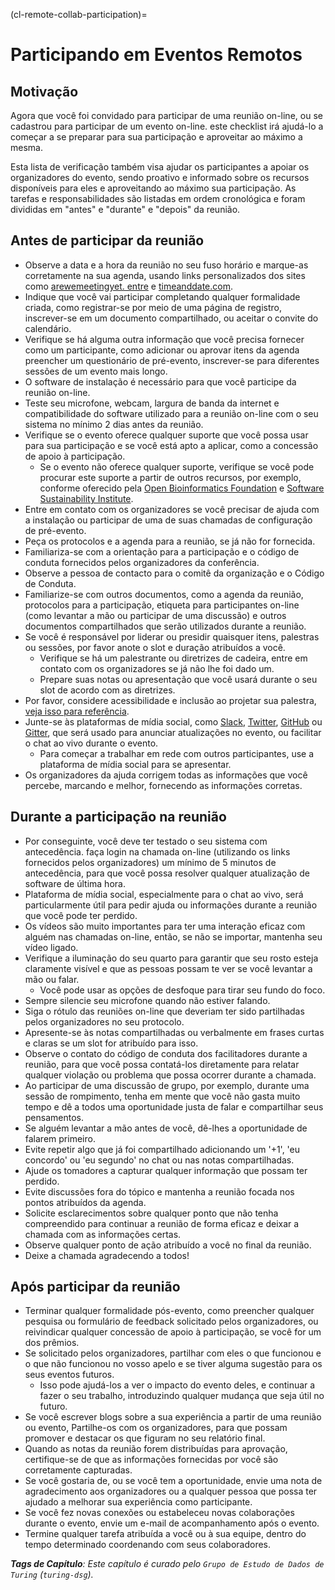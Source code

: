 (cl-remote-collab-participation)=
# Participando em Eventos Remotos

## Motivação

Agora que você foi convidado para participar de uma reunião on-line, ou se cadastrou para participar de um evento on-line. este checklist irá ajudá-lo a começar a se preparar para sua participação e aproveitar ao máximo a mesma.

Esta lista de verificação também visa ajudar os participantes a apoiar os organizadores do evento, sendo proativo e informado sobre os recursos disponíveis para eles e aproveitando ao máximo sua participação. As tarefas e responsabilidades são listadas em ordem cronológica e foram divididas em "antes" e "durante" e "depois" da reunião.

## Antes de participar da reunião

- Observe a data e a hora da reunião no seu fuso horário e marque-as corretamente na sua agenda, usando links personalizados dos sites como [arewemeetingyet. entre](https://www.timeanddate.com/worldclock/meeting.html) e [timeanddate.com](https://www.timeanddate.com/worldclock/fixedform.html).
- Indique que você vai participar completando qualquer formalidade criada, como registrar-se por meio de uma página de registro, inscrever-se em um documento compartilhado, ou aceitar o convite do calendário.
- Verifique se há alguma outra informação que você precisa fornecer como um participante, como adicionar ou aprovar itens da agenda preencher um questionário de pré-evento, inscrever-se para diferentes sessões de um evento mais longo.
- O software de instalação é necessário para que você participe da reunião on-line.
- Teste seu microfone, webcam, largura de banda da internet e compatibilidade do software utilizado para a reunião on-line com o seu sistema no mínimo 2 dias antes da reunião.
- Verifique se o evento oferece qualquer suporte que você possa usar para sua participação e se você está apto a aplicar, como a concessão de apoio à participação.
  - Se o evento não oferece qualquer suporte, verifique se você pode procurar este suporte a partir de outros recursos, por exemplo, conforme oferecido pela [Open Bioinformatics Foundation](https://www.open-bio.org/travel-awards/) e [Software Sustainability Institute](https://software.ac.uk/programmes-and-events/fellowship-programme).
- Entre em contato com os organizadores se você precisar de ajuda com a instalação ou participar de uma de suas chamadas de configuração de pré-evento.
- Peça os protocolos e a agenda para a reunião, se já não for fornecida.
- Familiariza-se com a orientação para a participação e o código de conduta fornecidos pelos organizadores da conferência.
- Observe a pessoa de contacto para o comitê da organização e o Código de Conduta.
- Familiarize-se com outros documentos, como a agenda da reunião, protocolos para a participação, etiqueta para participantes on-line (como levantar a mão ou participar de uma discussão) e outros documentos compartilhados que serão utilizados durante a reunião.
- Se você é responsável por liderar ou presidir quaisquer itens, palestras ou sessões, por favor anote o slot e duração atribuídos a você.
  - Verifique se há um palestrante ou diretrizes de cadeira, entre em contato com os organizadores se já não lhe foi dado um.
  - Prepare suas notas ou apresentação que você usará durante o seu slot de acordo com as diretrizes.
- Por favor, considere acessibilidade e inclusão ao projetar sua palestra, [veja isso para referência](https://www.w3.org/WAI/teach-advocate/accessible-presentations/#preparing-slides-and-projected-material-speakers).
- Junte-se às plataformas de mídia social, como [Slack](https://slack.com), [Twitter](https://twitter.com), [GitHub](https://github.com) ou [Gitter](https://gitter.im), que será usado para anunciar atualizações no evento, ou facilitar o chat ao vivo durante o evento.
  - Para começar a trabalhar em rede com outros participantes, use a plataforma de mídia social para se apresentar.
- Os organizadores da ajuda corrigem todas as informações que você percebe, marcando e melhor, fornecendo as informações corretas.

## Durante a participação na reunião

- Por conseguinte, você deve ter testado o seu sistema com antecedência. faça login na chamada on-line (utilizando os links fornecidos pelos organizadores) um mínimo de 5 minutos de antecedência, para que você possa resolver qualquer atualização de software de última hora.
- Plataforma de mídia social, especialmente para o chat ao vivo, será particularmente útil para pedir ajuda ou informações durante a reunião que você pode ter perdido.
- Os vídeos são muito importantes para ter uma interação eficaz com alguém nas chamadas on-line, então, se não se importar, mantenha seu vídeo ligado.
- Verifique a iluminação do seu quarto para garantir que seu rosto esteja claramente visível e que as pessoas possam te ver se você levantar a mão ou falar.
  - Você pode usar as opções de desfoque para tirar seu fundo do foco.
- Sempre silencie seu microfone quando não estiver falando.
- Siga o rótulo das reuniões on-line que deveriam ter sido partilhadas pelos organizadores no seu protocolo.
- Apresente-se às notas compartilhadas ou verbalmente em frases curtas e claras se um slot for atribuído para isso.
- Observe o contato do código de conduta dos facilitadores durante a reunião, para que você possa contatá-los diretamente para relatar qualquer violação ou problema que possa ocorrer durante a chamada.
- Ao participar de uma discussão de grupo, por exemplo, durante uma sessão de rompimento, tenha em mente que você não gasta muito tempo e dê a todos uma oportunidade justa de falar e compartilhar seus pensamentos.
- Se alguém levantar a mão antes de você, dê-lhes a oportunidade de falarem primeiro.
- Evite repetir algo que já foi compartilhado adicionando um '+1', 'eu concordo' ou 'eu segundo' no chat ou nas notas compartilhadas.
- Ajude os tomadores a capturar qualquer informação que possam ter perdido.
- Evite discussões fora do tópico e mantenha a reunião focada nos pontos atribuídos da agenda.
- Solicite esclarecimentos sobre qualquer ponto que não tenha compreendido para continuar a reunião de forma eficaz e deixar a chamada com as informações certas.
- Observe qualquer ponto de ação atribuído a você no final da reunião.
- Deixe a chamada agradecendo a todos!

## Após participar da reunião

- Terminar qualquer formalidade pós-evento, como preencher qualquer pesquisa ou formulário de feedback solicitado pelos organizadores, ou reivindicar qualquer concessão de apoio à participação, se você for um dos prêmios.
- Se solicitado pelos organizadores, partilhar com eles o que funcionou e o que não funcionou no vosso apelo e se tiver alguma sugestão para os seus eventos futuros.
  - Isso pode ajudá-los a ver o impacto do evento deles, e continuar a fazer o seu trabalho, introduzindo qualquer mudança que seja útil no futuro.
- Se você escrever blogs sobre a sua experiência a partir de uma reunião ou evento, Partilhe-os com os organizadores, para que possam promover e destacar os que figuram no seu relatório final.
- Quando as notas da reunião forem distribuídas para aprovação, certifique-se de que as informações fornecidas por você são corretamente capturadas.
- Se você gostaria de, ou se você tem a oportunidade, envie uma nota de agradecimento aos organizadores ou a qualquer pessoa que possa ter ajudado a melhorar sua experiência como participante.
- Se você fez novas conexões ou estabeleceu novas colaborações durante o evento, envie um e-mail de acompanhamento após o evento.
- Termine qualquer tarefa atribuída a você ou à sua equipe, dentro do tempo determinado coordenando com seus colaboradores.

***Tags de Capítulo**: Este capítulo é curado pelo `Grupo de Estudo de Dados de Turing` (`turing-dsg`).*
